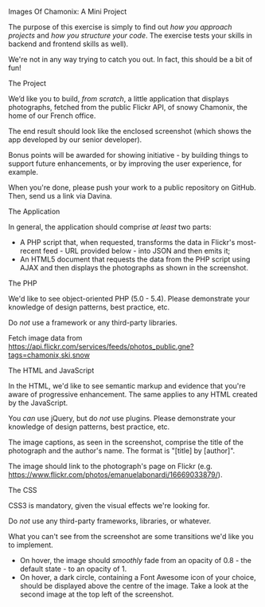 
Images Of Chamonix: A Mini Project
 
The purpose of this exercise is simply to find out *how you approach projects* and *how you structure your code*.  The exercise tests your skills in backend and frontend skills as well).
 
We're not in any way trying to catch you out.  In fact, this should be a bit of fun! 
 
 
The Project
 
We’d like you to build, *from scratch*, a little application that displays photographs, fetched from the public Flickr API, of snowy Chamonix, the home of our French office.
 
The end result should look like the enclosed screenshot (which shows the app developed by our senior developer).
 
Bonus points will be awarded for showing initiative - by building things to support future enhancements, or by improving the user experience, for example.
 
When you're done, please push your work to a public repository on GitHub.  Then, send us a link via Davina.
 
 
 
 
The Application
 
In general, the application should comprise *at least* two parts:
 
- A PHP script that, when requested, transforms the data in Flickr's most-recent feed - URL provided below - into JSON and then emits it;
- An HTML5 document that requests the data from the PHP script using AJAX and then displays the photographs as shown in the screenshot.
 
 
 
The PHP
 
We'd like to see object-oriented PHP (5.0 - 5.4).  Please demonstrate your knowledge of design patterns, best practice, etc.
 
Do *not* use a framework or any third-party libraries.
 
Fetch image data from https://api.flickr.com/services/feeds/photos_public.gne?tags=chamonix,ski,snow
 
 
 
 
The HTML and JavaScript
 
In the HTML, we'd like to see semantic markup and evidence that you're aware of progressive enhancement.  The same applies to any HTML created by the JavaScript.
 
You *can* use jQuery, but do *not* use plugins.  Please demonstrate your knowledge of design patterns, best practice, etc.
 
The image captions, as seen in the screenshot, comprise the title of the photograph and the author's name.  The format is "[title] by [author]".
 
The image should link to the photograph's page on Flickr (e.g. https://www.flickr.com/photos/emanuelabonardi/16669033879/).
 
 
 
 
The CSS
 
CSS3 is mandatory, given the visual effects we're looking for.
 
Do *not* use any third-party frameworks, libraries, or whatever.
 
What you can't see from the screenshot are some transitions we'd like you to implement.
 
- On hover, the image should *smoothly* fade from an opacity of 0.8 - the default state - to an opacity of 1.
- On hover, a dark circle, containing a Font Awesome icon of your choice, should be displayed above the centre of the image.  Take a look at the second image at the top left of the screenshot.
